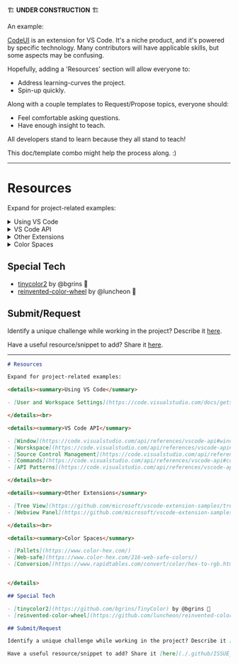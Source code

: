 🏗 **UNDER CONSTRUCTION** 🏗


An example:

[CodeUI](github.com/ryanraposo/codeui) is an extension for VS Code. It's a niche product, and it's powered by specific technology. Many contributors will have applicable skills, but some aspects may be confusing. 

Hopefully, adding a 'Resources' section will allow everyone to:
- Address learning-curves the project.
- Spin-up quickly.

Along with a couple templates to Request/Propose topics, everyone should:
- Feel comfortable asking questions.
- Have enough insight to teach.

All developers stand to learn because they all stand to teach!

This doc/template combo might help the process along. :)

---

# Resources

Expand for project-related examples:

<details><summary>Using VS Code</summary>

- [User and Workspace Settings](https://code.visualstudio.com/docs/getstarted/settings)

</details>

<details><summary>VS Code API</summary>

- [Window](https://code.visualstudio.com/api/references/vscode-api#window)
- [Worskspace](https://code.visualstudio.com/api/references/vscode-api#workspace)
- [Source Control Management](https://code.visualstudio.com/api/references/vscode-api#scm)
- [Commands](https://code.visualstudio.com/api/references/vscode-api#commands)
- [API Patterns](https://code.visualstudio.com/api/references/vscode-api#api-patterns)

</details>

<details><summary>Other Extensions</summary>

- [Tree View](https://github.com/microsoft/vscode-extension-samples/tree/master/webview-view-sample)
- [Webview Panel](https://github.com/microsoft/vscode-extension-samples/tree/master/webview-view-sample)

</details>

<details><summary>Color Spaces</summary>

- [Pallets](https://www.color-hex.com/)
- [Web-safe](https://www.color-hex.com/216-web-safe-colors/)
- [Conversion](https://www.rapidtables.com/convert/color/hex-to-rgb.html)


</details>

## Special Tech

- [tinycolor2](https://github.com/bgrins/TinyColor) by @bgrins 🙏
- [reinvented-color-wheel](https://github.com/luncheon/reinvented-color-wheel) by @luncheon 🙏

## Submit/Request

Identify a unique challenge while working in the project? Describe it [here](./.github/ISSUE_TEMPLATE/request--resources-.md).

Have a useful resource/snippet to add? Share it [here](./.github/ISSUE_TEMPLATE/propose--resources-.md).

---

```markdown
# Resources

Expand for project-related examples:

<details><summary>Using VS Code</summary>

- [User and Workspace Settings](https://code.visualstudio.com/docs/getstarted/settings)

</details><br>

<details><summary>VS Code API</summary>

- [Window](https://code.visualstudio.com/api/references/vscode-api#window)
- [Worskspace](https://code.visualstudio.com/api/references/vscode-api#workspace)
- [Source Control Management](https://code.visualstudio.com/api/references/vscode-api#scm)
- [Commands](https://code.visualstudio.com/api/references/vscode-api#commands)
- [API Patterns](https://code.visualstudio.com/api/references/vscode-api#api-patterns)

</details><br>

<details><summary>Other Extensions</summary>

- [Tree View](https://github.com/microsoft/vscode-extension-samples/tree/master/webview-view-sample)
- [Webview Panel](https://github.com/microsoft/vscode-extension-samples/tree/master/webview-view-sample)

</details><br>

<details><summary>Color Spaces</summary>

- [Pallets](https://www.color-hex.com/)
- [Web-safe](https://www.color-hex.com/216-web-safe-colors/)
- [Conversion](https://www.rapidtables.com/convert/color/hex-to-rgb.html)


</details>

## Special Tech

- [tinycolor2](https://github.com/bgrins/TinyColor) by @bgrins 🙏
- [reinvented-color-wheel](https://github.com/luncheon/reinvented-color-wheel) by @luncheon 🙏

## Submit/Request

Identify a unique challenge while working in the project? Describe it [here](./.github/ISSUE_TEMPLATE/request--resources-.md).

Have a useful resource/snippet to add? Share it [here](./.github/ISSUE_TEMPLATE/propose--resources-.md).
```

